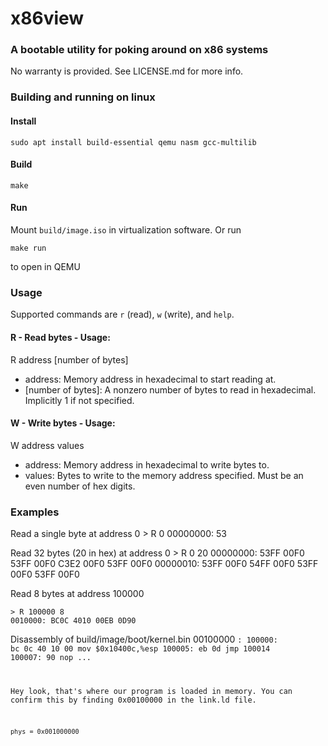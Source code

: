 # x86view
### A bootable utility for poking around on x86 systems
No warranty is provided. See LICENSE.md for more info.

### Building and running on linux
#### Install 
    sudo apt install build-essential qemu nasm gcc-multilib

#### Build
    make

#### Run
Mount `build/image.iso` in virtualization software.
Or run

    make run

to open in QEMU

### Usage
Supported commands are `r` (read), `w` (write), and `help`.
#### R - Read bytes - Usage:
R address [number of bytes]
* address: Memory address in hexadecimal to start reading at.
* [number of bytes]: A nonzero number of bytes to read in hexadecimal. Implicitly 1 if not specified.

#### W - Write bytes - Usage:
W address values
* address: Memory address in hexadecimal to write bytes to.
* values: Bytes to write to the memory address specified. Must be an even number of hex digits.

### Examples
Read a single byte at address 0
    > R 0
    00000000: 53

Read 32 bytes (20 in hex) at address 0
    > R 0 20
    00000000: 53FF 00F0 53FF 00F0 C3E2 00F0 53FF 00F0
    00000010: 53FF 00F0 54FF 00F0 53FF 00F0 53FF 00F0

Read 8 bytes at address 100000

    > R 100000 8
    0010000: BC0C 4010 00EB 0D90

Disassembly of build/image/boot/kernel.bin
    00100000 <code>:
      100000:       bc 0c 40 10 00          mov    $0x10400c,%esp
      100005:       eb 0d                   jmp    100014 <stublet>
      100007:       90                      nop
    ...

Hey look, that's where our program is loaded in memory. You can confirm this by finding 0x00100000 in the link.ld file.

    phys = 0x001000000

